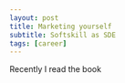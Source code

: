 ```yaml
---
layout: post
title: Marketing yourself
subtitle: Softskill as SDE
tags: [career]
---
```


Recently I read the book
